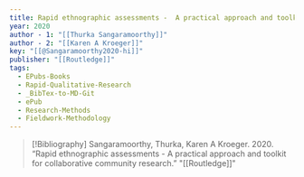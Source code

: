```yaml
---
title: Rapid ethnographic assessments -  A practical approach and toolkit for collaborative community research
year: 2020
author - 1: "[[Thurka Sangaramoorthy]]"
author - 2: "[[Karen A Kroeger]]"
key: "[[@Sangaramoorthy2020-hi]]"
publisher: "[[Routledge]]"
tags:
  - EPubs-Books
  - Rapid-Qualitative-Research
  - _BibTex-to-MD-Git
  - ePub
  - Research-Methods
  - Fieldwork-Methodology
---
```


> [!Bibliography]
> Sangaramoorthy, Thurka, Karen A Kroeger. 2020. “Rapid ethnographic assessments -  A practical approach and toolkit for collaborative community research.” "[[Routledge]]"